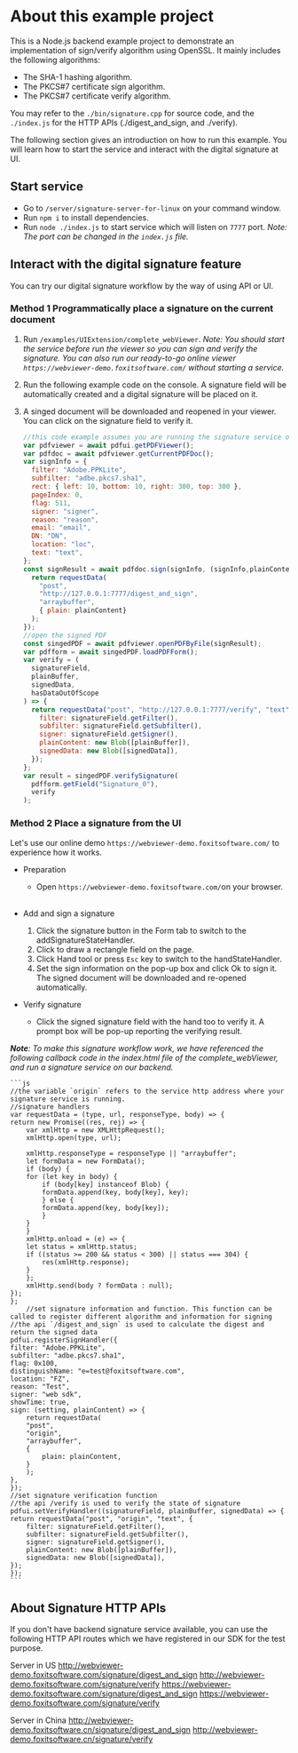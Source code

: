 # About this example project

<!-- Source Code:./bin/signature.cpp
Function: Implement digital signature using OpenSSL
Environment: Windows -->

This is a Node.js backend example project to demonstrate an implementation of sign/verify algorithm using OpenSSL. It mainly includes the following algorithms:

- The SHA-1 hashing algorithm.
- The PKCS#7 certificate sign algorithm.
- The PKCS#7 certificate verify algorithm.

You may refer to the `./bin/signature.cpp` for source code, and the `./index.js` for the HTTP APIs (./digest_and_sign, and ./verify).

The following section gives an introduction on how to run this example. You will learn how to start the service and interact with the digital signature at UI.

## Start service

- Go to `/server/signature-server-for-linux` on your command window.
- Run `npm i` to install dependencies.
- Run `node ./index.js` to start service which will listen on `7777` port. _Note: The port can be changed in the `index.js` file._

## Interact with the digital signature feature

You can try our digital signature workflow by the way of using API or UI.

### Method 1 Programmatically place a signature on the current document

1. Run `/examples/UIExtension/complete_webViewer`.
   _*Note:* You should start the service before run the viewer so you can sign and verify the signature. You can also run our ready-to-go online viewer `https://webviewer-demo.foxitsoftware.com/` without starting a service._
2. Run the following example code on the console.
   A signature field will be automatically created and a digital signature will be placed on it.
3. A singed document will be downloaded and reopened in your viewer. You can click on the signature field to verify it.

   ```js
   //this code example assumes you are running the signature service on a local host and using the default port 7777.
   var pdfviewer = await pdfui.getPDFViewer();
   var pdfdoc = await pdfviewer.getCurrentPDFDoc();
   var signInfo = {
     filter: "Adobe.PPKLite",
     subfilter: "adbe.pkcs7.sha1",
     rect: { left: 10, bottom: 10, right: 300, top: 300 },
     pageIndex: 0,
     flag: 511,
     signer: "signer",
     reason: "reason",
     email: "email",
     DN: "DN",
     location: "loc",
     text: "text",
   };
   const signResult = await pdfdoc.sign(signInfo, (signInfo,plainContent) => {
     return requestData(
       "post",
       "http://127.0.0.1:7777/digest_and_sign",
       "arraybuffer",
       { plain: plainContent}
     );
   });
   //open the signed PDF
   const singedPDF = await pdfviewer.openPDFByFile(signResult);
   var pdfform = await singedPDF.loadPDFForm();
   var verify = (
     signatureField,
     plainBuffer,
     signedData,
     hasDataOutOfScope
   ) => {
     return requestData("post", "http://127.0.0.1:7777/verify", "text", {
       filter: signatureField.getFilter(),
       subfilter: signatureField.getSubfilter(),
       signer: signatureField.getSigner(),
       plainContent: new Blob([plainBuffer]),
       signedData: new Blob([signedData]),
     });
   };
   var result = singedPDF.verifySignature(
     pdfform.getField("Signature_0"),
     verify
   );
   ```

### Method 2 Place a signature from the UI

Let's use our online demo `https://webviewer-demo.foxitsoftware.com/` to experience how it works.

- Preparation

    - Open `https://webviewer-demo.foxitsoftware.com/`on your browser.
  <br>
- Add and sign a signature

  1. Click the signature button in the Form tab to switch to the addSignatureStateHandler.
  2. Click to draw a rectangle field on the page.
  3. Click Hand tool or press `Esc` key to switch to the handStateHandler.
  4. Set the sign information on the pop-up box and click Ok to sign it. The signed document will be downloaded and re-opened automatically.
     <br>

- Verify signature
  - Click the signed signature field with the hand too to verify it. A prompt box will be pop-up reporting the verifying result.

_**Note**: To make this signature workflow work, we have referenced the following callback code in the index.html file of the complete_webViewer, and run a signature service on our backend._

    ```js
    //the variable `origin` refers to the service http address where your signature service is running.
    //signature handlers
    var requestData = (type, url, responseType, body) => {
    return new Promise((res, rej) => {
        var xmlHttp = new XMLHttpRequest();
        xmlHttp.open(type, url);

        xmlHttp.responseType = responseType || "arraybuffer";
        let formData = new FormData();
        if (body) {
        for (let key in body) {
            if (body[key] instanceof Blob) {
            formData.append(key, body[key], key);
            } else {
            formData.append(key, body[key]);
            }
        }
        }
        xmlHttp.onload = (e) => {
        let status = xmlHttp.status;
        if ((status >= 200 && status < 300) || status === 304) {
            res(xmlHttp.response);
        }
        };
        xmlHttp.send(body ? formData : null);
    });
    };
        //set signature information and function. This function can be called to register different algorithm and information for signing
    //the api `/digest_and_sign` is used to calculate the digest and return the signed data
    pdfui.registerSignHandler({
    filter: "Adobe.PPKLite",
    subfilter: "adbe.pkcs7.sha1",
    flag: 0x100,
    distinguishName: "e=test@foxitsoftware.com",
    location: "FZ",
    reason: "Test",
    signer: "web sdk",
    showTime: true,
    sign: (setting, plainContent) => {
        return requestData(
        "post",
        "origin",
        "arraybuffer",
        {
            plain: plainContent,
        }
        );
    },
    });
    //set signature verification function
    //the api /verify is used to verify the state of signature
    pdfui.setVerifyHandler((signatureField, plainBuffer, signedData) => {
    return requestData("post", "origin", "text", {
        filter: signatureField.getFilter(),
        subfilter: signatureField.getSubfilter(),
        signer: signatureField.getSigner(),
        plainContent: new Blob([plainBuffer]),
        signedData: new Blob([signedData]),
    });
    });
    ```

## About Signature HTTP APIs

If you don't have backend signature service available, you can use the following HTTP API routes which we have registered in our SDK for the test purpose.

Server in US
http://webviewer-demo.foxitsoftware.com/signature/digest_and_sign
http://webviewer-demo.foxitsoftware.com/signature/verify
https://webviewer-demo.foxitsoftware.com/signature/digest_and_sign
https://webviewer-demo.foxitsoftware.com/signature/verify

Server in China
http://webviewer-demo.foxitsoftware.cn/signature/digest_and_sign
http://webviewer-demo.foxitsoftware.cn/signature/verify
